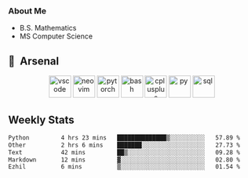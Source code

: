 ### About Me

- B.S. Mathematics
- MS Computer Science

<h2> 🚀 &nbsp;Arsenal</h2>

<p align="center">

<img src="https://cdn.jsdelivr.net/gh/devicons/devicon/icons/vscode/vscode-original.svg" alt="vscode" width="45" height="45"/>
<img src="https://cdn.jsdelivr.net/gh/devicons/devicon@latest/icons/neovim/neovim-original.svg" alt="neovim" width = "45" height = "45"/>
<img src="https://cdn.jsdelivr.net/gh/devicons/devicon@latest/icons/pytorch/pytorch-original.svg" alt="pytorch" width = "45" height = "45" />
          
<img src="https://cdn.jsdelivr.net/gh/devicons/devicon/icons/bash/bash-original.svg" alt="bash" width="45" height="45"/>
<img src="https://cdn.jsdelivr.net/gh/devicons/devicon@latest/icons/cplusplus/cplusplus-original.svg" alt="cplusplus" width = "45" height = "45"/>
<img src="https://cdn.jsdelivr.net/gh/devicons/devicon@latest/icons/python/python-plain.svg" alt="py" width = "45" height = "45" />

<img src="https://cdn.jsdelivr.net/gh/devicons/devicon@latest/icons/azuresqldatabase/azuresqldatabase-original.svg" alt="sql" width = "45" height = "45"/>
          
</p>

## Weekly Stats

<!--START_SECTION:waka-->

```txt
Python         4 hrs 23 mins   ██████████████▒░░░░░░░░░░   57.89 %
Other          2 hrs 6 mins    ███████░░░░░░░░░░░░░░░░░░   27.73 %
Text           42 mins         ██▒░░░░░░░░░░░░░░░░░░░░░░   09.28 %
Markdown       12 mins         ▓░░░░░░░░░░░░░░░░░░░░░░░░   02.80 %
Ezhil          6 mins          ▒░░░░░░░░░░░░░░░░░░░░░░░░   01.54 %
```

<!--END_SECTION:waka-->
